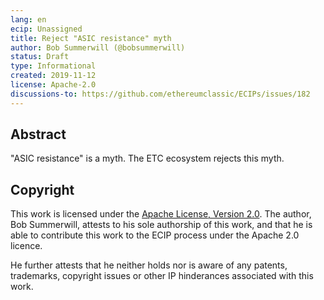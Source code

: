 ```yaml
---
lang: en
ecip: Unassigned
title: Reject "ASIC resistance" myth
author: Bob Summerwill (@bobsummerwill)
status: Draft
type: Informational
created: 2019-11-12
license: Apache-2.0
discussions-to: https://github.com/ethereumclassic/ECIPs/issues/182
---
```


## Abstract

"ASIC resistance" is a myth.  The ETC ecosystem rejects this myth.


## Copyright

This work is licensed under the [Apache License, Version 2.0](https://www.apache.org/licenses/LICENSE-2.0).  The author, Bob Summerwill, attests to his sole authorship of this work, and that he is able to contribute this work to the ECIP process under the Apache 2.0 licence.

He further attests that he neither holds nor is aware of any patents, trademarks, copyright issues or other IP hinderances associated with this work.
